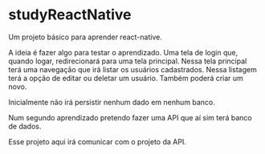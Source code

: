# studyReactNative
Um projeto básico para aprender react-native.

A ideia é fazer algo para testar o aprendizado. Uma tela de login que, quando logar, redirecionará para uma tela principal. Nessa tela principal terá uma navegação que irá listar os usuários cadastrados. Nessa listagem terá a opção de editar ou deletar um usuário. Também poderá criar um novo.

Inicialmente não irá persistir nenhum dado em nenhum banco.

Num segundo aprendizado pretendo fazer uma API que aí sim terá banco de dados. 

Esse projeto aqui irá comunicar com o projeto da API.